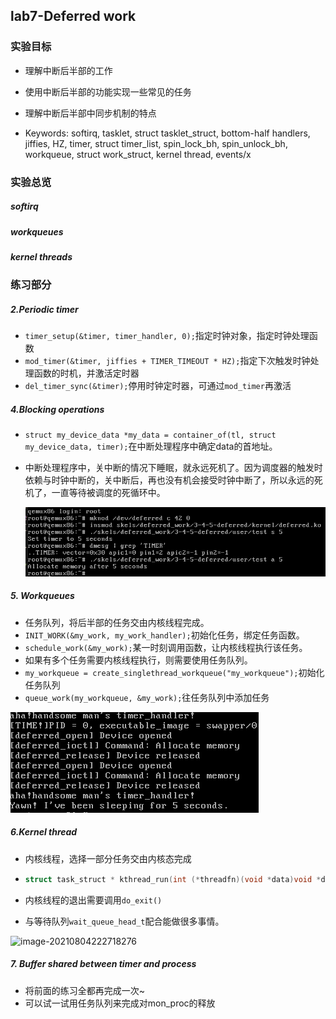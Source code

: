 ## lab7-Deferred work

### 实验目标

- 理解中断后半部的工作
- 使用中断后半部的功能实现一些常见的任务
- 理解中断后半部中同步机制的特点

- Keywords: softirq, tasklet, struct tasklet_struct, bottom-half handlers, jiffies, HZ, timer, struct timer_list, spin_lock_bh, spin_unlock_bh, workqueue, struct work_struct, kernel thread, events/x

### 实验总览

##### softirq

##### workqueues

##### kernel threads

### 练习部分

##### 2.Periodic timer

- `timer_setup(&timer, timer_handler, 0);`指定时钟对象，指定时钟处理函数
- `mod_timer(&timer, jiffies + TIMER_TIMEOUT * HZ);`指定下次触发时钟处理函数的时机，并激活定时器
- `del_timer_sync(&timer);`停用时钟定时器，可通过`mod_timer`再激活

##### 4.Blocking operations

- `struct my_device_data *my_data = container_of(tl, struct my_device_data, timer);`在中断处理程序中确定data的首地址。

- 中断处理程序中，关中断的情况下睡眠，就永远死机了。因为调度器的触发时依赖与时钟中断的，关中断后，再也没有机会接受时钟中断了，所以永远的死机了，一直等待被调度的死循环中。

  ![image-20210804212121219](lab7.assets/image-20210804212121219.png)

##### 5. Workqueues

- 任务队列，将后半部的任务交由内核线程完成。
- `INIT_WORK(&my_work, my_work_handler);`初始化任务，绑定任务函数。
- `schedule_work(&my_work);`某一时刻调用函数，让内核线程执行该任务。
- 如果有多个任务需要内核线程执行，则需要使用任务队列。
- `my_workqueue = create_singlethread_workqueue("my_workqueue");`初始化任务队列
- `queue_work(my_workqueue, &my_work);`往任务队列中添加任务

![image-20210804214408199](lab7.assets/image-20210804214408199.png)

##### 6.Kernel thread

- 内核线程，选择一部分任务交由内核态完成

- ```c
  struct task_struct * kthread_run(int (*threadfn)(void *data)void *data, const char namefmt[], ...); //建立内核线程并将内核线程置为可运行状态
  ```

- 内核线程的退出需要调用`do_exit()`

- 与等待队列`wait_queue_head_t`配合能做很多事情。

![image-20210804222718276](lab7.assets/image-20210804222718276.png)

##### 7. Buffer shared between timer and process

- 将前面的练习全都再完成一次~
- 可以试一试用任务队列来完成对mon_proc的释放